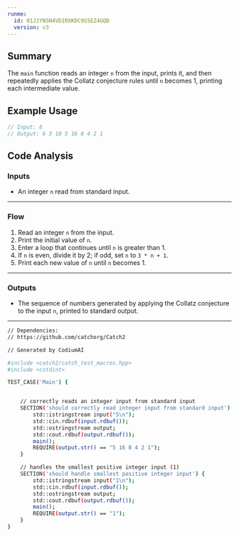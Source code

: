 ```yaml
---
runme:
  id: 01J1YNSN4VD1RXKDC9S5EZ4GQD
  version: v3
---
```


## Summary
The `main` function reads an integer `n` from the input, prints it, and then repeatedly applies the Collatz conjecture rules until `n` becomes 1, printing each intermediate value.

## Example Usage
```cpp
// Input: 6
// Output: 6 3 10 5 16 8 4 2 1
```

## Code Analysis
### Inputs
- An integer `n` read from standard input.
___
### Flow
1. Read an integer `n` from the input.
2. Print the initial value of `n`.
3. Enter a loop that continues until `n` is greater than 1.
4. If `n` is even, divide it by 2; if odd, set `n` to `3 * n + 1`.
5. Print each new value of `n` until `n` becomes 1.
___
### Outputs
- The sequence of numbers generated by applying the Collatz conjecture to the input `n`, printed to standard output.
___

```sh {"id":"01J1YNTGYFE6337FEMC8DW4YGC"}
// Dependencies:
// https://github.com/catchorg/Catch2

// Generated by CodiumAI

#include <catch2/catch_test_macros.hpp>
#include <cstdint>

TEST_CASE('Main') {


    // correctly reads an integer input from standard input
    SECTION('should correctly read integer input from standard input') {
        std::istringstream input("5\n");
        std::cin.rdbuf(input.rdbuf());
        std::ostringstream output;
        std::cout.rdbuf(output.rdbuf());
        main();
        REQUIRE(output.str() == "5 16 8 4 2 1");
    }

    // handles the smallest positive integer input (1)
    SECTION('should handle smallest positive integer input') {
        std::istringstream input("1\n");
        std::cin.rdbuf(input.rdbuf());
        std::ostringstream output;
        std::cout.rdbuf(output.rdbuf());
        main();
        REQUIRE(output.str() == "1");
    }
}
```
